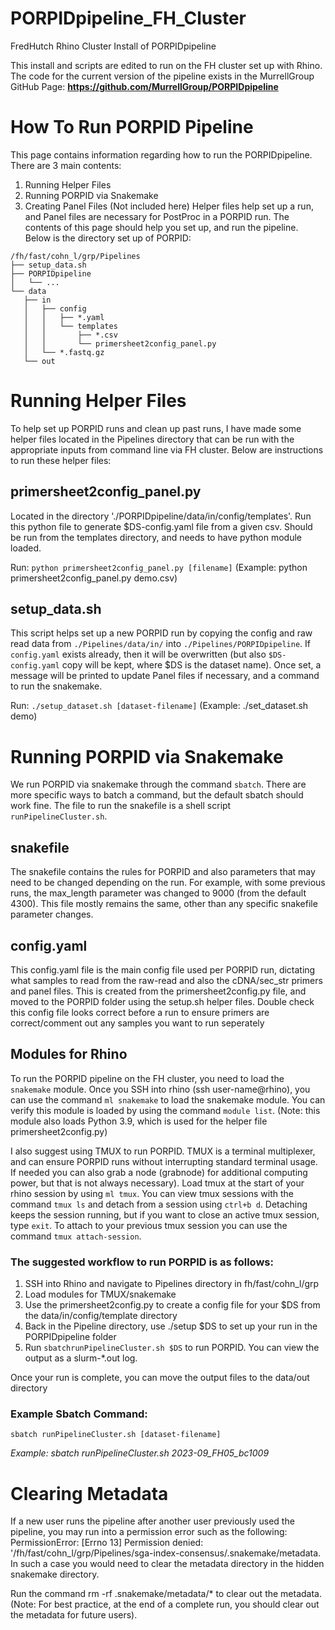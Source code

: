 # PORPIDpipeline_FH_Cluster
FredHutch Rhino Cluster Install of PORPIDpipeline

This install and scripts are edited to run on the FH cluster set up with Rhino. The code for the current version of the pipeline exists in the MurrellGroup GitHub Page: **https://github.com/MurrellGroup/PORPIDpipeline**


# How To Run PORPID Pipeline

This page contains information regarding how to run the PORPIDpipeline. There are 3 main contents:

1. Running Helper Files
2. Running PORPID via Snakemake
3. Creating Panel Files (Not included here)
Helper files help set up a run, and Panel files are necessary for PostProc in a PORPID run. The contents of this page should help you set up, and run the pipeline. Below is the directory set up of PORPID:

```
/fh/fast/cohn_l/grp/Pipelines
├── setup_data.sh
├── PORPIDpipeline
│   └── ...
└── data
   ├── in
   │   ├── config
   │   │   ├── *.yaml
   │   │   └── templates
   │   │       ├── *.csv
   │   │       └── primersheet2config_panel.py
   │   └── *.fastq.gz
   └── out
```

# Running Helper Files
To help set up PORPID runs and clean up past runs, I have made some helper files located in the Pipelines directory that can be run with the appropriate inputs from command line via FH cluster. Below are instructions to run these helper files:

## primersheet2config_panel.py

Located in the directory './PORPIDpipeline/data/in/config/templates'. Run this python file to generate $DS-config.yaml file from a given csv. Should be run from the templates directory, and needs to have python module loaded.

Run: `python primersheet2config_panel.py [filename]` (Example:  python primersheet2config_panel.py demo.csv)

## setup_data.sh

This script helps set up a new PORPID run by copying the config and raw read data from `./Pipelines/data/in/` into `./Pipelines/PORPIDpipeline`. If `config.yaml` exists already, then it will be overwritten (but also `$DS-config.yaml` copy will be kept, where $DS is the dataset name). Once set, a message will be printed to update Panel files if necessary, and a command to run the snakemake.

Run: `./setup_dataset.sh [dataset-filename]` (Example: ./set_dataset.sh demo)

# Running PORPID via Snakemake

We run PORPID via snakemake through the command `sbatch`. There are more specific ways to batch a command, but the default sbatch should work fine. The file to run the snakefile is a shell script `runPipelineCluster.sh`. 

## snakefile

The snakefile contains the rules for PORPID and also parameters that may need to be changed depending on the run. For example, with some previous runs, the max_length parameter was changed to 9000 (from the default 4300). This file mostly remains the same, other than any specific snakefile parameter changes. 

## config.yaml

This config.yaml file is the main config file used per PORPID run, dictating what samples to read from the raw-read and also the cDNA/sec_str primers and panel files. This is created from the primersheet2config.py file, and moved to the PORPID folder using the setup.sh helper files. Double check this config file looks correct before a run to ensure primers are correct/comment out any samples you want to run seperately

## Modules for Rhino

To run the PORPID pipeline on the FH cluster, you need to load the `snakemake` module. Once you SSH into rhino (ssh user-name@rhino), you can use the command `ml snakemake` to load the snakemake module. You can verify this module is loaded by using the command `module list`. (Note: this module also loads Python 3.9, which is used for the helper file primersheet2config.py)

I also suggest using TMUX to run PORPID. TMUX is a terminal multiplexer, and can ensure PORPID runs without interrupting standard terminal usage. If needed you can also grab a node (grabnode) for additional computing power, but that is not always necessary). Load tmux at the start of your rhino session by using `ml tmux`. You can view tmux sessions with the command `tmux ls` and detach from a session using `ctrl+b d`. Detaching keeps the session running, but if you want to close an active tmux session, type `exit`. To attach to your previous tmux session you can use the command `tmux attach-session`.

### The suggested workflow to run PORPID is as follows:

1. SSH into Rhino and navigate to Pipelines directory in fh/fast/cohn_l/grp
2. Load modules for TMUX/snakemake
3. Use the primersheet2config.py to create a config file for your $DS from the data/in/config/template directory
4. Back in the Pipeline directory, use ./setup $DS to set up your run in the PORPIDpipeline folder
5. Run `sbatchrunPipelineCluster.sh $DS` to run PORPID. You can view the output as a slurm-*.out log.

Once your run is complete, you can move the output files to the data/out directory
### Example Sbatch Command:
`sbatch runPipelineCluster.sh [dataset-filename]` 

*Example: sbatch runPipelineCluster.sh 2023-09_FH05_bc1009*

# Clearing Metadata

If a new user runs the pipeline after another user previously used the pipeline, you may run into a permission error such as the following: PermissionError: [Errno 13] Permission denied: '/fh/fast/cohn_l/grp/Pipelines/sga-index-consensus/.snakemake/metadata. In such a case you would need to clear the metadata directory in the hidden snakemake directory. 

Run the command rm -rf .snakemake/metadata/* to clear out the metadata. (Note: For best practice, at the end of a complete run, you should clear out the metadata for future users). 
